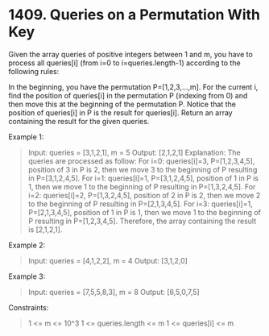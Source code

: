 # 1409. Queries on a Permutation With Key

Given the array queries of positive integers between 1 and m, you have to process all queries[i] (from i=0 to i=queries.length-1) according to the following rules:

In the beginning, you have the permutation P=[1,2,3,...,m].
For the current i, find the position of queries[i] in the permutation P (indexing from 0) and then move this at the beginning of the permutation P. Notice that the position of queries[i] in P is the result for queries[i].
Return an array containing the result for the given queries.

 

Example 1:

> Input: queries = [3,1,2,1], m = 5
Output: [2,1,2,1] 
Explanation: The queries are processed as follow: 
For i=0: queries[i]=3, P=[1,2,3,4,5], position of 3 in P is 2, then we move 3 to the beginning of P resulting in P=[3,1,2,4,5]. 
For i=1: queries[i]=1, P=[3,1,2,4,5], position of 1 in P is 1, then we move 1 to the beginning of P resulting in P=[1,3,2,4,5]. 
For i=2: queries[i]=2, P=[1,3,2,4,5], position of 2 in P is 2, then we move 2 to the beginning of P resulting in P=[2,1,3,4,5]. 
For i=3: queries[i]=1, P=[2,1,3,4,5], position of 1 in P is 1, then we move 1 to the beginning of P resulting in P=[1,2,3,4,5]. 
Therefore, the array containing the result is [2,1,2,1].  

Example 2:

> Input: queries = [4,1,2,2], m = 4
Output: [3,1,2,0]

Example 3:

> Input: queries = [7,5,5,8,3], m = 8
Output: [6,5,0,7,5]
 

Constraints:

> 1 <= m <= 10^3
1 <= queries.length <= m
1 <= queries[i] <= m
